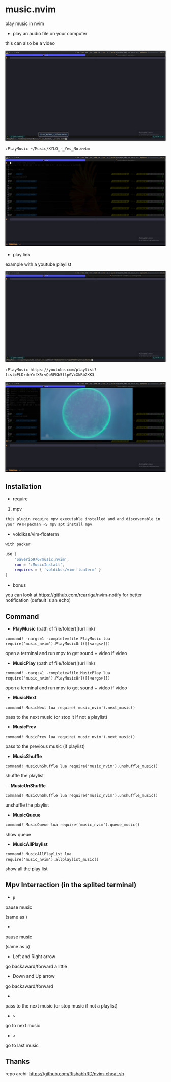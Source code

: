 # music.nvim

play music in nvim

- play an audio file on your computer

this can also be a video

![file_audio](/assets/file_audio.png)
```vim
:PlayMusic ~/Music/XYLO_-_Yes_No.webm
```

![file_audio_playing](/assets/file_audio_playing.png)

- play link

example with a youtube playlist

![youtube_video](/assets/youtube_playlist.png)
```vim
:PlayMusic https://youtube.com/playlist?list=PLDrdeYmfX5rvQb5FKb5flpGVcXkRb2KK3
```

![youtube_video_playing](/assets/youtube_playlist_playing.png)


## Installation

- require

1. mpv

`this plugin require mpv executable installed and and discoverable in your PATH`
`pacman -S mpv`
`apt install mpv`

- voldikss/vim-floaterm

`with packer`
```lua
use {
	'Saverio976/music.nvim',
	run = ':MusicInstall',
	requires = { 'voldikss/vim-floaterm' }
}
```

- bonus

you can look at https://github.com/rcarriga/nvim-notify for better notification (default is an echo)

## Command

- **PlayMusic** (path of file/folder)|(url link)
```vim
command! -nargs=1 -complete=file PlayMusic lua require('music_nvim').PlayMusicUrl([[<args>]])
```
open a terminal and run mpv to get sound + video if video

- **MusicPlay** (path of file/folder)|(url link)
```vim
command! -nargs=1 -complete=file MusicPlay lua require('music_nvim').PlayMusicUrl([[<args>]])
```
open a terminal and run mpv to get sound + video if video

- **MusicNext**
```vim
command! MusicNext lua require('music_nvim').next_music()
```
pass to the next music (or stop it if not a playlist)

- **MusicPrev**
```vim
command! MusicPrev lua require('music_nvim').next_music()
```
pass to the previous music (if playlist)

- **MusicShuffle**
```vim
command! MusicUnShuffle lua require('music_nvim').unshuffle_music()
```
shuffle the playlist

-- **MusicUnShuffle**
```vim
command! MusicUnShuffle lua require('music_nvim').unshuffle_music()
```
unshuffle the playlist

- **MusicQueue**
```vim
command! MusicQueue lua require('music_nvim').queue_music()
```
show queue

- **MusicAllPlaylist**
```vim
command! MusicAllPlaylist lua require('music_nvim').allplaylist_music()
```
show all the play list

## Mpv Interraction (in the splited terminal)

- `p`

pause music

(same as <Space>)

- <Space>

pause music

(same as p)

- Left and Right arrow

go backaward/forward a little

- Down and Up arrow

go backaward/forward

- <Enter>

pass to the next music (or stop music if not a playlist)

- `>`

go to next music

- `<`

go to last music

## Thanks

repo archi: https://github.com/RishabhRD/nvim-cheat.sh
